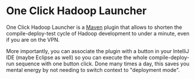 One Click Hadoop Launcher
=========================

One Click Hadoop Launcher is a [Maven](http://maven.apache.org) plugin that allows to shorten the compile-deploy-test
cycle of Hadoop development to under a minute, even if you are on the VPN.

More importantly, you can associate the
plugin with a button in your IntelliJ IDE (maybe Eclipse as well) so you can execute the whole compile-deploy-run
sequence with one button click.
Done many times a day, this saves you mental energy by not needing to switch context to "deployment mode".

